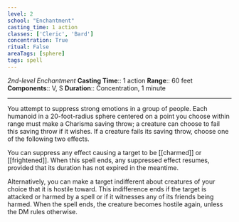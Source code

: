 ```yaml
---
level: 2
school: "Enchantment"
casting_time: 1 action
classes: ['Cleric', 'Bard']
concentration: True
ritual: False
areaTags: [sphere]
tags: spell
---
```


_2nd-level Enchantment_
**Casting Time**:: 1 action
**Range**:: 60 feet
**Components**:: V, S
**Duration**:: Concentration, 1 minute

---

You attempt to suppress strong emotions in a group of people. Each humanoid in a 20-foot-radius sphere centered on a point you choose within range must make a Charisma saving throw; a creature can choose to fail this saving throw if it wishes. If a creature fails its saving throw, choose one of the following two effects.

You can suppress any effect causing a target to be [[charmed]] or [[frightened]]. When this spell ends, any suppressed effect resumes, provided that its duration has not expired in the meantime.

Alternatively, you can make a target indifferent about creatures of your choice that it is hostile toward. This indifference ends if the target is attacked or harmed by a spell or if it witnesses any of its friends being harmed. When the spell ends, the creature becomes hostile again, unless the DM rules otherwise.



